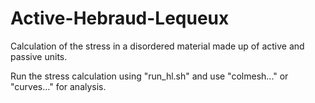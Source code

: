 # Active-Hebraud-Lequeux
Calculation of the stress in a disordered material made up of active and passive units. 

Run the stress calculation using "run_hl.sh" and use "colmesh..." or "curves..." for analysis. 
